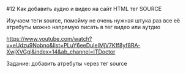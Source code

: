 #12 Как добавить аудио и видео на сайт HTML тег SOURCE

Изучаем теги source, помойму не очень нужная штука раз все её атребуты можно напрямую писать в тег видео или аутдио 

https://www.youtube.com/watch?v=eUdzu9Nobno&list=PLuY6eeDuleIMjV7Kff8yf8RA-XwjXVGgl&index=14&ab_channel=ITDoctor

Задание: добавить атребуты через тег source